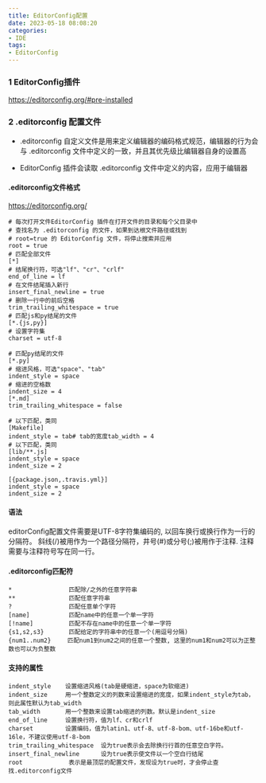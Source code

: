 ```yaml
---
title: EditorConfig配置
date: 2023-05-18 08:08:20
categories:
- IDE
tags:
- EditorConfig
---
```

### 1 EditorConfig插件
https://editorconfig.org/#pre-installed
### 2 .editorconfig 配置文件
- .editorconfig 自定义文件是用来定义编辑器的编码格式规范，编辑器的行为会与 .editorconfig 文件中定义的一致，并且其优先级比编辑器自身的设置高

- EditorConfig 插件会读取 .editorconfig 文件中定义的内容，应用于编辑器
#### .editorconfig文件格式
https://editorconfig.org/
~~~.editorconfig
# 每次打开文件EditorConfig 插件在打开文件的目录和每个父目录中
# 查找名为 .editorconfig 的文件，如果到达根文件路径或找到 
# root=true 的 EditorConfig 文件，将停止搜索并应用
root = true
# 匹配全部文件
[*]
# 结尾换行符，可选"lf"、"cr"、"crlf"
end_of_line = lf
# 在文件结尾插入新行
insert_final_newline = true
# 删除一行中的前后空格
trim_trailing_whitespace = true
# 匹配js和py结尾的文件
[*.{js,py}]
# 设置字符集
charset = utf-8

# 匹配py结尾的文件
[*.py]
# 缩进风格，可选"space"、"tab"
indent_style = space
# 缩进的空格数
indent_size = 4
[*.md]
trim_trailing_whitespace = false

# 以下匹配，类同
[Makefile]
indent_style = tab# tab的宽度tab_width = 4
# 以下匹配，类同
[lib/**.js]
indent_style = space
indent_size = 2

[{package.json,.travis.yml}]
indent_style = space
indent_size = 2
~~~
#### 语法
editorConfig配置文件需要是UTF-8字符集编码的, 以回车换行或换行作为一行的分隔符。
斜线(/)被用作为一个路径分隔符，井号(#)或分号(;)被用作于注释. 注释需要与注释符号写在同一行。

#### .editorconfig匹配符
~~~
*                匹配除/之外的任意字符串
**               匹配任意字符串
?                匹配任意单个字符
[name]           匹配name中的任意一个单一字符
[!name]          匹配不存在name中的任意一个单一字符
{s1,s2,s3}       匹配给定的字符串中的任意一个(用逗号分隔) 
{num1..num2}   　匹配num1到num2之间的任意一个整数, 这里的num1和num2可以为正整数也可以为负整数
~~~
#### 支持的属性
~~~
indent_style    设置缩进风格(tab是硬缩进，space为软缩进)
indent_size     用一个整数定义的列数来设置缩进的宽度，如果indent_style为tab，则此属性默认为tab_width
tab_width       用一个整数来设置tab缩进的列数。默认是indent_size
end_of_line     设置换行符，值为lf、cr和crlf
charset         设置编码，值为latin1、utf-8、utf-8-bom、utf-16be和utf-16le，不建议使用utf-8-bom
trim_trailing_whitespace  设为true表示会去除换行行首的任意空白字符。
insert_final_newline      设为true表示使文件以一个空白行结尾
root        　　　表示是最顶层的配置文件，发现设为true时，才会停止查找.editorconfig文件
~~~
